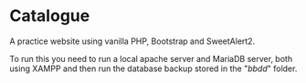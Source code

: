# Catalogue
A practice website using vanilla PHP, Bootstrap and SweetAlert2.

To run this you need to run a local apache server and MariaDB server, both using XAMPP and then run the database backup stored in the "_bbdd_" folder.
